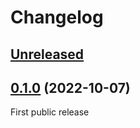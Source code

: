 # Changelog

## [Unreleased]

## [0.1.0] (2022-10-07)

First public release

[Unreleased]: https://github.com/ferdinand-beyer/vscode-babashka-tasks/compare/v0.1.0...HEAD
[0.1.0]: https://github.com/ferdinand-beyer/vscode-babashka-tasks/releases/tag/v0.1.0

